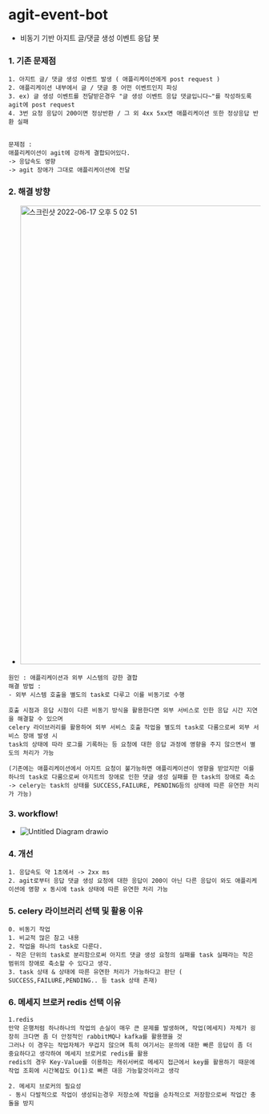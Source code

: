 # agit-event-bot
- 비동기 기반 아지트 글/댓글 생성 이벤트 응답 봇

### 1. 기존 문제점
```
1. 아지트 글/ 댓글 생성 이벤트 발생 ( 애플리케이션에게 post request )
2. 애플리케이션 내부에서 글 / 댓글 중 어떤 이벤트인지 파싱
3. ex) 글 생성 이벤트를 전달받은경우 "글 생성 이벤트 응답 댓글입니다~"를 작성하도록 agit에 post request 
4. 3번 요청 응답이 200이면 정상반환 / 그 외 4xx 5xx면 애플리케이션 또한 정상응답 반환 실패 


문제점 : 
애플리케이션이 agit에 강하게 결합되어있다.
-> 응답속도 영향
-> agit 장애가 그대로 애플리케이션에 전달
```

### 2. 해결 방향
- <img width="915" alt="스크린샷 2022-06-17 오후 5 02 51" src="https://user-images.githubusercontent.com/62214428/174508790-04661dec-be2b-4af7-9337-9dc246108ef0.png">

```
원인 : 애플리케이션과 외부 시스템의 강한 결합
해결 방법 : 
- 외부 시스템 호출을 별도의 task로 다루고 이를 비동기로 수행

호출 시점과 응답 시점이 다른 비동기 방식을 활용한다면 외부 서비스로 인한 응답 시간 지연을 해결할 수 있으며
celery 라이브러리를 활용하여 외부 서비스 호출 작업을 별도의 task로 다룸으로써 외부 서비스 장애 발생 시
task의 상태에 따라 로그를 기록하는 등 요청에 대한 응답 과정에 영향을 주지 않으면서 별도의 처리가 가능

(기존에는 애플리케이션에서 아지트 요청이 불가능하면 애플리케이션이 영향을 받았지만 이를 하나의 task로 다룸으로써 아지트의 장애로 인한 댓글 생성 실패를 한 task의 장애로 축소 
-> celery는 task의 상태를 SUCCESS,FAILURE, PENDING등의 상태에 따른 유연한 처리가 가능)
```
### 3. workflow!
- ![Untitled Diagram drawio](https://user-images.githubusercontent.com/62214428/174508822-6e1ce636-1d11-468b-9a37-32648bdd8022.png)


### 4. 개선
```
1. 응답속도 약 1초에서 -> 2xx ms
2. agit로부터 응답 댓글 생성 요청에 대한 응답이 200이 아닌 다른 응답이 와도 애플리케이션에 영향 x 동시에 task 상태에 따른 유연한 처리 가능
```

### 5. celery 라이브러리 선택 및 활용 이유
```
0. 비동기 작업
1. 비교적 많은 참고 내용
2. 작업을 하나의 task로 다룬다. 
- 작은 단위의 task로 분리함으로써 아지트 댓글 생성 요청의 실패를 task 실패라는 작은 범위의 장애로 축소할 수 있다고 생각.
3. task 상태 & 상태에 따른 유연한 처리가 가능하다고 판단 ( SUCCESS,FAILURE,PENDING.. 등 task 상태 존재) 
```

### 6. 메세지 브로커 redis 선택 이유
```
1.redis
만약 은행처럼 하나하나의 작업의 손실이 매우 큰 문제를 발생하며, 작업(메세지) 자체가 굉장히 크다면 좀 더 안정적인 rabbitMQ나 kafka를 활용했을 것
그러나 이 경우는 작업자체가 무겁지 않으며 특히 여기서는 문의에 대한 빠른 응답이 좀 더 중요하다고 생각하여 메세지 브로커로 redis를 활용
redis의 경우 Key-Value를 이용하는 캐쉬서버로 메세지 접근에서 key를 활용하기 때문에 작업 조회에 시간복잡도 O(1)로 빠른 대응 가능할것이라고 생각

2. 메세지 브로커의 필요성
- 동시 다발적으로 작업이 생성되는경우 저장소에 작업을 순차적으로 저장함으로써 작업간 충돌을 방지
 
```

